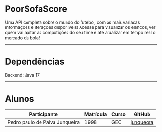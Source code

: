 # PoorSofaScore
Uma API completa sobre o mundo do futebol, com as mais variadas informações e iterações disponíveis! Acesse para visualizar os elencos, ver quem vai apitar as compotições do seu time e até atualizar em tempo real o mercado da bola!

---

# Dependências
Backend: Java 17

---

# Alunos
| Participante  | Matrícula | Curso | GitHub |
| ------------- | -----------------| ------- | ------ |
| Pedro paulo de Paiva Junqueira | 1998 | GEC | [junqueora](https://github.com/junqueora) |
